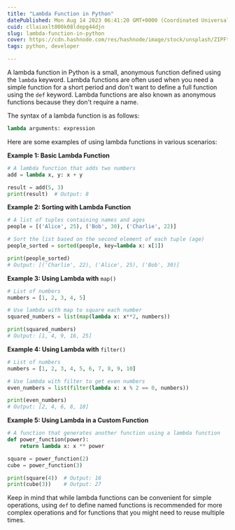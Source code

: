 ```yaml
---
title: "Lambda Function in Python"
datePublished: Mon Aug 14 2023 06:41:20 GMT+0000 (Coordinated Universal Time)
cuid: cllaiaxlt000k08ldepg44djn
slug: lambda-function-in-python
cover: https://cdn.hashnode.com/res/hashnode/image/stock/unsplash/ZIPFteu-R8k/upload/3727ea9625f00b9681dad27709cb5147.jpeg
tags: python, developer

---
```


A lambda function in Python is a small, anonymous function defined using the `lambda` keyword. Lambda functions are often used when you need a simple function for a short period and don't want to define a full function using the `def` keyword. Lambda functions are also known as anonymous functions because they don't require a name.

The syntax of a lambda function is as follows:

```python
lambda arguments: expression
```

Here are some examples of using lambda functions in various scenarios:

**Example 1: Basic Lambda Function**

```python
# A lambda function that adds two numbers
add = lambda x, y: x + y

result = add(5, 3)
print(result)  # Output: 8
```

**Example 2: Sorting with Lambda Function**

```python
# A list of tuples containing names and ages
people = [('Alice', 25), ('Bob', 30), ('Charlie', 22)]

# Sort the list based on the second element of each tuple (age)
people_sorted = sorted(people, key=lambda x: x[1])

print(people_sorted)
# Output: [('Charlie', 22), ('Alice', 25), ('Bob', 30)]
```

**Example 3: Using Lambda with** `map()`

```python
# List of numbers
numbers = [1, 2, 3, 4, 5]

# Use lambda with map to square each number
squared_numbers = list(map(lambda x: x**2, numbers))

print(squared_numbers)
# Output: [1, 4, 9, 16, 25]
```

**Example 4: Using Lambda with** `filter()`

```python
# List of numbers
numbers = [1, 2, 3, 4, 5, 6, 7, 8, 9, 10]

# Use lambda with filter to get even numbers
even_numbers = list(filter(lambda x: x % 2 == 0, numbers))

print(even_numbers)
# Output: [2, 4, 6, 8, 10]
```

**Example 5: Using Lambda in a Custom Function**

```python
# A function that generates another function using a lambda function
def power_function(power):
    return lambda x: x ** power

square = power_function(2)
cube = power_function(3)

print(square(4))  # Output: 16
print(cube(3))    # Output: 27
```

Keep in mind that while lambda functions can be convenient for simple operations, using `def` to define named functions is recommended for more complex operations and for functions that you might need to reuse multiple times.